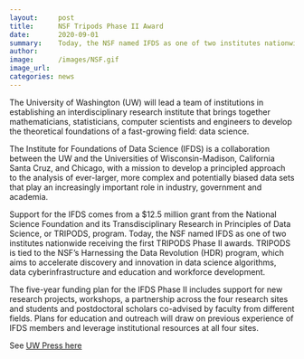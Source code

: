```yaml
---
layout:     post
title:      NSF Tripods Phase II Award
date:       2020-09-01
summary:    Today, the NSF named IFDS as one of two institutes nationwide receiving the first TRIPODS Phase II awards.
author:     
image:      /images/NSF.gif
image_url:  
categories: news
---
```


The University of Washington (UW) will lead a team of institutions in establishing an interdisciplinary research institute that brings together mathematicians, statisticians, computer scientists and engineers to develop the theoretical foundations of a fast-growing field: data science.

The Institute for Foundations of Data Science (IFDS) is a collaboration between the UW and the Universities of Wisconsin-Madison, California Santa Cruz, and Chicago, with a mission to develop a principled approach to the analysis of ever-larger, more complex and potentially biased data sets that play an increasingly important role in industry, government and academia.

Support for the IFDS comes from a $12.5 million grant from the National Science Foundation and its Transdisciplinary Research in Principles of Data Science, or TRIPODS, program. Today, the NSF named IFDS as one of two institutes nationwide receiving the first TRIPODS Phase II awards. TRIPODS is tied to the NSF’s Harnessing the Data Revolution (HDR) program, which aims to accelerate discovery and innovation in data science algorithms, data cyberinfrastructure and education and workforce development.

The five-year funding plan for the IFDS Phase II includes support for new research projects, workshops, a partnership across the four research sites and students and postdoctoral scholars co-advised by faculty from different fields. Plans for education and outreach will draw on previous experience of IFDS members and leverage institutional resources at all four sites.

See [UW Press here](https://www.ece.uw.edu/spotlight/ifdslaunch/)